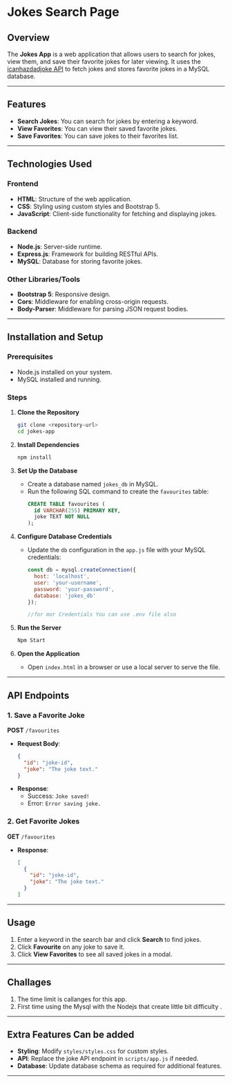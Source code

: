 

# Jokes Search Page

## Overview
The **Jokes App** is a web application that allows users to search for jokes, view them, and save their favorite jokes for later viewing. It uses the [icanhazdadjoke API](https://icanhazdadjoke.com/) to fetch jokes and stores favorite jokes in a MySQL database.

---

## Features
- **Search Jokes**:  You can search for jokes by entering a keyword.
- **View Favorites**: You can view their saved favorite jokes.
- **Save Favorites**: You can save jokes to their favorites list.

---

## Technologies Used

### Frontend
- **HTML**: Structure of the web application.
- **CSS**: Styling using custom styles and Bootstrap 5.
- **JavaScript**: Client-side functionality for fetching and displaying jokes.

### Backend
- **Node.js**: Server-side runtime.
- **Express.js**: Framework for building RESTful APIs.
- **MySQL**: Database for storing favorite jokes.

### Other Libraries/Tools
- **Bootstrap 5**: Responsive design.
- **Cors**: Middleware for enabling cross-origin requests.
- **Body-Parser**: Middleware for parsing JSON request bodies.

---

## Installation and Setup

### Prerequisites
- Node.js installed on your system.
- MySQL installed and running.

### Steps

1. **Clone the Repository**
   ```bash
   git clone <repository-url>
   cd jokes-app
   ```

2. **Install Dependencies**
   ```bash
   npm install
   ```

3. **Set Up the Database**
   - Create a database named `jokes_db` in MySQL.
   - Run the following SQL command to create the `favourites` table:
     ```sql
     CREATE TABLE favourites (
       id VARCHAR(255) PRIMARY KEY,
       joke TEXT NOT NULL
     );
     ```

4. **Configure Database Credentials**
   - Update the `db` configuration in the `app.js` file with your MySQL credentials:
     ```javascript
     const db = mysql.createConnection({
       host: 'localhost',
       user: 'your-username',
       password: 'your-password',
       database: 'jokes_db'
     });

     //for mor Credentials You can use .env file also
     ```

5. **Run the Server**
   ```bash
   Npm Start
   ```

6. **Open the Application**
   - Open `index.html` in a browser or use a local server to serve the file.

---

## API Endpoints

### 1. Save a Favorite Joke
**POST** `/favourites`
- **Request Body**:
  ```json
  {
    "id": "joke-id",
    "joke": "The joke text."
  }
  ```
- **Response**:
  - Success: `Joke saved!`
  - Error: `Error saving joke.`

### 2. Get Favorite Jokes
**GET** `/favourites`
- **Response**:
  ```json
  [
    {
      "id": "joke-id",
      "joke": "The joke text."
    }
  ]
  ```

---

## Usage

1. Enter a keyword in the search bar and click **Search** to find jokes.
2. Click **Favourite** on any joke to save it.
3. Click **View Favorites** to see all saved jokes in a modal.

---

## Challages
1. The time limit is callanges for this app.
2. First time using the Mysql with the Nodejs that create little bit difficulty .

---

## Extra Features Can be added
- **Styling**: Modify `styles/styles.css` for custom styles.
- **API**: Replace the joke API endpoint in `scripts/app.js` if needed.
- **Database**: Update database schema as required for additional features.

---

